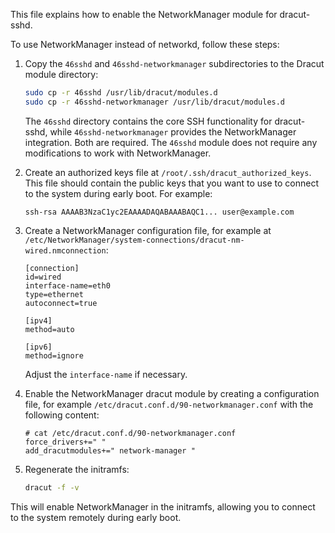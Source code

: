This file explains how to enable the NetworkManager module for dracut-sshd.

To use NetworkManager instead of networkd, follow these steps:

1.  Copy the `46sshd` and `46sshd-networkmanager` subdirectories to the Dracut module directory:

    ```bash
    sudo cp -r 46sshd /usr/lib/dracut/modules.d
    sudo cp -r 46sshd-networkmanager /usr/lib/dracut/modules.d
    ```

    The `46sshd` directory contains the core SSH functionality for dracut-sshd, while `46sshd-networkmanager` provides the NetworkManager integration. Both are required. The `46sshd` module does not require any modifications to work with NetworkManager.

2.  Create an authorized keys file at `/root/.ssh/dracut_authorized_keys`. This file should contain the public keys that you want to use to connect to the system during early boot. For example:

    ```
    ssh-rsa AAAAB3NzaC1yc2EAAAADAQABAAABAQC1... user@example.com
    ```

3.  Create a NetworkManager configuration file, for example at `/etc/NetworkManager/system-connections/dracut-nm-wired.nmconnection`:

    ```
    [connection]
    id=wired
    interface-name=eth0
    type=ethernet
    autoconnect=true

    [ipv4]
    method=auto

    [ipv6]
    method=ignore
    ```

    Adjust the `interface-name` if necessary.

4.  Enable the NetworkManager dracut module by creating a configuration file, for example `/etc/dracut.conf.d/90-networkmanager.conf` with the following content:

    ```
    # cat /etc/dracut.conf.d/90-networkmanager.conf
    force_drivers+=" "
    add_dracutmodules+=" network-manager "
    ```

5.  Regenerate the initramfs:

    ```bash
    dracut -f -v
    ```

This will enable NetworkManager in the initramfs, allowing you to connect to the system remotely during early boot.